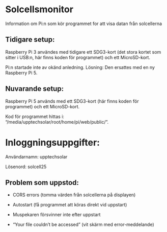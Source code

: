 # Solcellsmonitor
Information om Pi:n som kör programmet for att visa datan från solcellerna

## Tidigare setup: 

Raspberry Pi 3 användes med tidigare ett SDG3-kort (det stora kortet som sitter i USB:n, här finns koden för programmet) och ett MicroSD-kort. 
 
Pi:n startade inte av okänd anledning. Lösning: 
Den ersattes med en ny Raspberry Pi 5. 

## Nuvarande setup: 

Raspberry Pi 5 används med ett SDG3-kort (här finns koden för programmet) och ett MicroSD-kort. 
 
Kod för programmet hittas i: “/media/upptechsolar/root/home/pi/web/public/”. 
 
# Inloggningsuppgifter: 

Användarnamn: upptechsolar 

Lösenord: solcell25 

 
## Problem som uppstod: 

* CORS errors (tomma värden från solcellerna på displayen) 

* Autostart (få programmet att köras direkt vid uppstart) 

* Muspekaren försvinner inte efter uppstart 

* “Your file couldn’t be accessed” (vit skärm med error-meddelande)
